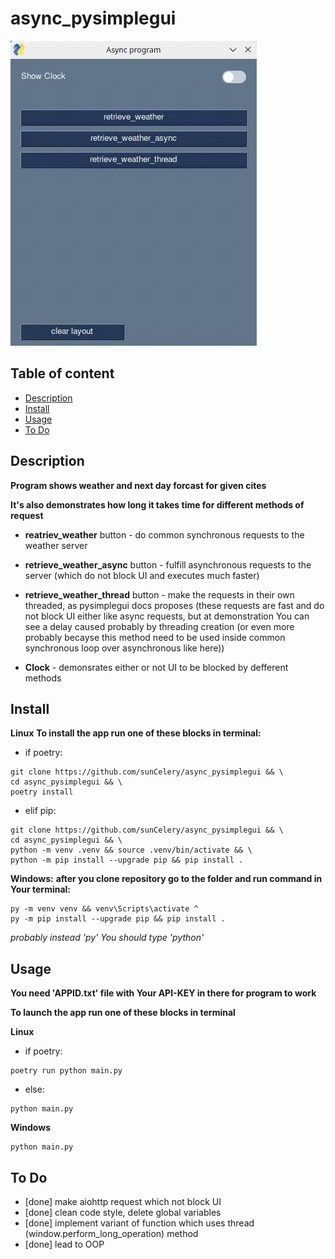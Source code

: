 <h1>async_pysimplegui</h1>

![gif-program-demo](https://github.com/sunCelery/async_pysimplegui/blob/main/gifs/program-demo.gif)

<h2>Table of content</h2>

- [Description](#description)
- [Install](#install)
- [Usage](#usage)
- [To Do](#to-do)

## Description ##

**Program shows weather and next day forcast for given cites**

**It's also demonstrates how long it takes time for different methods of request**

- **reatriev_weather** button - do common synchronous requests to the weather server

- **retrieve_weather_async** button - fulfill asynchronous requests to the server
(which do not block UI and executes much faster)

- **retrieve_weather_thread** button - make the requests in their own threaded,
as pysimplegui docs proposes (these requests are fast and do not block UI either
like async requests, but at demonstration You can see a delay caused
probably by threading creation (or even more probably becayse this method need
to be used inside common synchronous loop over asynchronous like here))

- **Clock** - demonsrates either or not UI to be blocked by defferent methods

## Install ##
**Linux**
**To install the app run one of these blocks in terminal:**

- if poetry:
```
git clone https://github.com/sunCelery/async_pysimplegui && \
cd async_pysimplegui && \
poetry install
```

- elif pip:
```
git clone https://github.com/sunCelery/async_pysimplegui && \
cd async_pysimplegui && \
python -m venv .venv && source .venv/bin/activate && \
python -m pip install --upgrade pip && pip install .
```

**Windows:**
**after you clone repository go to the folder and run command in Your terminal:**

```
py -m venv venv && venv\Scripts\activate ^
py -m pip install --upgrade pip && pip install .
```
<em>probably instead 'py' You should type 'python'</em>

## Usage ##
**You need 'APPID.txt' file with Your API-KEY in there for program to work**

**To launch the app run one of these blocks in terminal**

**Linux**
- if poetry:
```
poetry run python main.py
```
- else:
```
python main.py
```
**Windows**
```
python main.py
```

## To Do ##

- [done] make aiohttp request which not block UI
- [done] clean code style, delete global variables
- [done] implement variant of function which uses thread (window.perform_long_operation) method
- [done] lead to OOP
